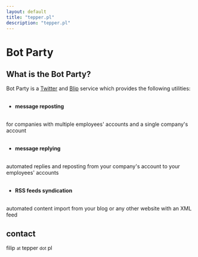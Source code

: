 ```yaml
---
layout: default
title: "tepper.pl"
description: "tepper.pl"
---
```

<h1>Bot Party</h1>
<h2>What is the Bot Party?</h2>
Bot Party is a <a href="http://twitter.com/">Twitter</a> and <a href="http://blip.pl/">Blip</a> service which provides the following utilities:
<br /><br />

- <strong>message reposting</strong>
<br />
for companies with multiple employees' accounts and a single company's account
<br /><br />

- <strong>message replying</strong>
<br />
automated replies and reposting from your company's account to your employees' accounts
<br /><br />

- <strong>RSS feeds syndication</strong>
<br />
automated content import from your blog or any other website with an XML feed
<h2>contact</h2>
filip <small>at</small> tepper <small>dot</small> pl
